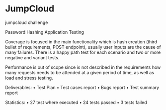 # JumpCloud
jumpcloud challenge

Password Hashing Application Testing

Coverage is focused in the main functionality which is hash creation (third bullet of requirements, POST endpoint), usually user inputs are the cause of many failures.
There is a happy path test for each scenario and two or more negative and variant tests.

Performance is out of scope since is not described in the requirements how many requests needs to be attended at a given period of time, as well as load and stress testing.

Deliverables:
•	Test Plan
•	Test cases report
•	Bugs report
•	Test summary report

Statistics:
•	27 test where executed
•	24 tests passed
•	3 tests failed

